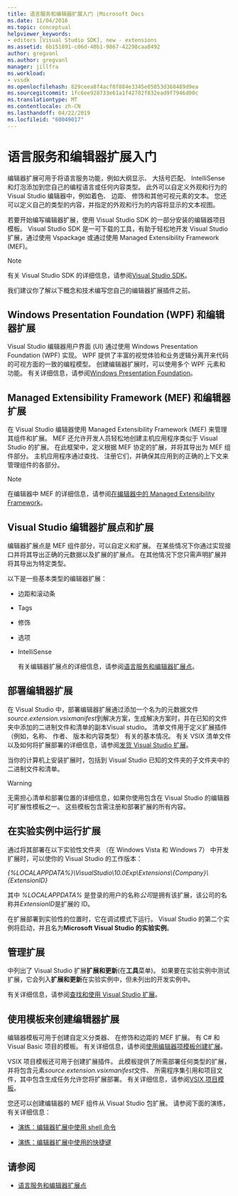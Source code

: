 ```yaml
---
title: 语言服务和编辑器扩展入门 |Microsoft Docs
ms.date: 11/04/2016
ms.topic: conceptual
helpviewer_keywords:
- editors [Visual Studio SDK], new - extensions
ms.assetid: 6b151891-c06d-40b1-9867-42298caa8492
author: gregvanl
ms.author: gregvanl
manager: jillfra
ms.workload:
- vssdk
ms.openlocfilehash: 829ceea8f4acf0f884e3345e05053d368489d9ea
ms.sourcegitcommit: 1fc6ee928733e61a1f42782f832ead9f7946d00c
ms.translationtype: MT
ms.contentlocale: zh-CN
ms.lasthandoff: 04/22/2019
ms.locfileid: "60049017"
---
```

# <a name="get-started-with-language-service-and-editor-extensions"></a>语言服务和编辑器扩展入门
编辑器扩展可用于将语言服务功能，例如大纲显示、 大括号匹配、 IntelliSense 和灯泡添加到您自己的编程语言或任何内容类型。 此外可以自定义外观和行为的 Visual Studio 编辑器中，例如着色、 边距、 修饰和其他可视元素的文本。 您还可以定义自己的类型的内容，并指定的外观和行为的内容将显示的文本视图。

 若要开始编写编辑器扩展，使用 Visual Studio SDK 的一部分安装的编辑器项目模板。 Visual Studio SDK 是一可下载的工具，有助于轻松地开发 Visual Studio 扩展，通过使用 Vspackage 或通过使用 Managed Extensibility Framework (MEF)。

> [!NOTE]
>  有关 Visual Studio SDK 的详细信息，请参阅[Visual Studio SDK](../extensibility/visual-studio-sdk.md)。

 我们建议你了解以下概念和技术编写您自己的编辑器扩展插件之前。

## <a name="the-windows-presentation-foundation-wpf-and-editor-extensions"></a>Windows Presentation Foundation (WPF) 和编辑器扩展
 Visual Studio 编辑器用户界面 (UI) 通过使用 Windows Presentation Foundation (WPF) 实现。 WPF 提供了丰富的视觉体验和业务逻辑分离开来代码的可视方面的一致的编程模型。 创建编辑器扩展时，可以使用多个 WPF 元素和功能。 有关详细信息，请参阅[Windows Presentation Foundation](/dotnet/framework/wpf/index)。

## <a name="the-managed-extensibility-framework-mef-and-editor-extensions"></a>Managed Extensibility Framework (MEF) 和编辑器扩展
 在 Visual Studio 编辑器使用 Managed Extensibility Framework (MEF) 来管理其组件和扩展。 MEF 还允许开发人员轻松地创建主机应用程序类似于 Visual Studio 的扩展。 在此框架中，定义根据 MEF 协定的扩展，并将其导出为 MEF 组件部分。 主机应用程序通过查找、 注册它们，并确保其应用到的正确的上下文来管理组件的各部分。

> [!NOTE]
>  在编辑器中 MEF 的详细信息，请参阅[在编辑器中的 Managed Extensibility Framework](../extensibility/managed-extensibility-framework-in-the-editor.md)。

## <a name="visual-studio-editor-extension-points-and-extensions"></a>Visual Studio 编辑器扩展点和扩展
 编辑器扩展点是 MEF 组件部分，可以自定义和扩展。 在某些情况下你通过实现接口并将其导出正确的元数据以及扩展的扩展点。 在其他情况下您只需声明扩展并将其导出为特定类型。

 以下是一些基本类型的编辑器扩展：

- 边距和滚动条

- Tags

- 修饰

- 选项

- IntelliSense

  有关编辑器扩展点的详细信息，请参阅[语言服务和编辑器扩展点](../extensibility/language-service-and-editor-extension-points.md)。

## <a name="deploying-editor-extensions"></a>部署编辑器扩展
 在 Visual Studio 中，部署编辑器扩展通过添加一个名为的元数据文件*source.extension.vsixmanifest*到解决方案，生成解决方案时，并在已知的文件夹中添加的二进制文件和清单的副本Visual studio。 清单文件用于定义扩展插件 （例如，名称、 作者、 版本和内容类型） 有关的基本情况。 有关 VSIX 清单文件以及如何将扩展部署的详细信息，请参阅[发货 Visual Studio 扩展](../extensibility/shipping-visual-studio-extensions.md)。

 当你的计算机上安装扩展时，包括到 Visual Studio 已知的文件夹的子文件夹中的二进制文件和清单。

> [!WARNING]
>  无需担心清单和部署位置的详细信息，如果你使用包含在 Visual Studio 的编辑器可扩展性模板之一。 这些模板包含需注册和部署扩展的所有内容。

## <a name="run-extensions-in-the-experimental-instance"></a>在实验实例中运行扩展
 通过将其部署在以下实验性文件夹 （在 Windows Vista 和 Windows 7） 中开发扩展时，可以使你的 Visual Studio 的工作版本：

 *{%LOCALAPPDATA%}\VisualStudio\10.0Exp\Extensions\\{Company}\\{ExtensionID}*

 其中 *%LOCALAPPDATA%* 是登录的用户的名称*公司*是拥有该扩展，该公司的名称并*ExtensionID*是扩展的 ID。

 在扩展部署到实验性的位置时，它在调试模式下运行。 Visual Studio 的第二个实例将启动，并且名为**Microsoft Visual Studio 的实验实例**。

## <a name="manage-extensions"></a>管理扩展
 中列出了 Visual Studio 扩展**扩展和更新**(在**工具**菜单)。 如果要在实验实例中测试扩展，它会列入**扩展和更新**在实验实例中，但未列出的开发实例中。

 有关详细信息，请参阅[查找和使用 Visual Studio 扩展](../ide/finding-and-using-visual-studio-extensions.md)。

## <a name="use-templates-to-create-editor-extensions"></a>使用模板来创建编辑器扩展
 编辑器模板可用于创建自定义分类器、 在修饰和边距的 MEF 扩展。 有 C# 和 Visual Basic 项目的模板。 有关详细信息，请参阅[使用编辑器项模板创建扩展](../extensibility/creating-an-extension-with-an-editor-item-template.md)。

 VSIX 项目模板还可用于创建扩展插件。 此模板提供了所需部署任何类型的扩展，并将包含元素*source.extension.vsixmanifest*文件、 所需程序集引用和项目文件，其中包含生成任务允许您将扩展部署。 有关详细信息，请参阅[VSIX 项目模板](../extensibility/vsix-project-template.md)。

 您还可以创建编辑器的 MEF 组件从 Visual Studio 包扩展。 请参阅下面的演练，有关详细信息：

- [演练：编辑器扩展中使用 shell 命令](../extensibility/walkthrough-using-a-shell-command-with-an-editor-extension.md)

- [演练：编辑器扩展中使用的快捷键](../extensibility/walkthrough-using-a-shortcut-key-with-an-editor-extension.md)

## <a name="see-also"></a>请参阅
- [语言服务和编辑器扩展点](../extensibility/language-service-and-editor-extension-points.md)